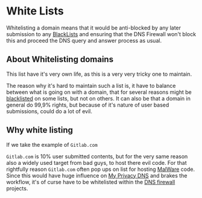 # White Lists
Whitelisting a domain means that it would be anti-blocked by any later
submission to any [BlackLists][BlackLists] and
ensuring that the DNS Firewall won't block this and proceed the DNS query
and answer process as usual.

## About Whitelisting domains
This list have it's very own life, as this is a very very tricky one to
maintain.

The reason why it's hard to maintain such a list is, it have to balance
between what is going on with a domain, that for several reasons might be
[blacklisted][BlackLists] on some lists, but not
on others. It can also be that a domain in general do 99,9% rights, but
because of it's nature of user based submissions, could do a lot of evil.

## Why white listing
If we take the example of `Gitlab.com`

`Gitlab.com` is 10% user submitted contents, but for the very same reason
also a widely used target from bad guys, to host there evil code. For that
rightfully reason `Gitlab.com` often pop ups on list for hosting
[MalWare][MalWare] code. Since this would have
huge influence on [My Privacy DNS][My Privacy DNS] and brakes the
workflow, it's of curse have to be whitelisted within the
[DNS firewall][DNS firewall] projects.


[BlackLists]: https://kb.mypdns.org/articles/MTX/BlackLists
[DNS firewall]: https://kb.mypdns.org/articles/MTX/DnsFirewall
[MalWare]: https://kb.mypdns.org/articles/MTX/MalWare
[My Privacy DNS]: https://mypdns.org/ "DNS Firewall through RPZ (Response Policy Zones"
